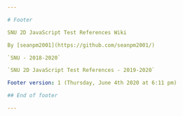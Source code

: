 ```yaml
---

# Footer

SNU 2D JavaScript Test References Wiki

By [seanpm2001](https://github.com/seanpm2001/)

`SNU - 2018-2020`

`SNU 2D JavaScript Test References - 2019-2020`

Footer version: 1 (Thursday, June 4th 2020 at 6:11 pm)

## End of footer

---
```

